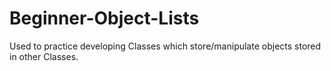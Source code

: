 # Beginner-Object-Lists
Used to practice developing Classes which store/manipulate objects stored in other Classes.
